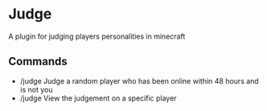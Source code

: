# Judge
A plugin for judging players personalities in minecraft

## Commands
* /judge Judge a random player who has been online within 48 hours and is not you
* /judge <playername> View the judgement on a specific player
